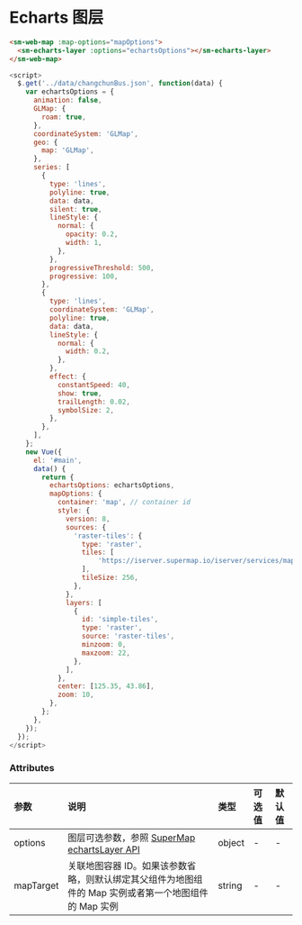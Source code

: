 # Echarts 图层

<sm-iframe src="https://iclient.supermap.io/examples/component/components_echarts_vue.html"></sm-iframe>

```html
<sm-web-map :map-options="mapOptions">
  <sm-echarts-layer :options="echartsOptions"></sm-echarts-layer>
</sm-web-map>
```

```js
<script>
  $.get('../data/changchunBus.json', function(data) {
    var echartsOptions = {
      animation: false,
      GLMap: {
        roam: true,
      },
      coordinateSystem: 'GLMap',
      geo: {
        map: 'GLMap',
      },
      series: [
        {
          type: 'lines',
          polyline: true,
          data: data,
          silent: true,
          lineStyle: {
            normal: {
              opacity: 0.2,
              width: 1,
            },
          },
          progressiveThreshold: 500,
          progressive: 100,
        },
        {
          type: 'lines',
          coordinateSystem: 'GLMap',
          polyline: true,
          data: data,
          lineStyle: {
            normal: {
              width: 0.2,
            },
          },
          effect: {
            constantSpeed: 40,
            show: true,
            trailLength: 0.02,
            symbolSize: 2,
          },
        },
      ],
    };
    new Vue({
      el: '#main',
      data() {
        return {
          echartsOptions: echartsOptions,
          mapOptions: {
            container: 'map', // container id
            style: {
              version: 8,
              sources: {
                'raster-tiles': {
                  type: 'raster',
                  tiles: [
                      'https://iserver.supermap.io/iserver/services/map-china400/rest/maps/ChinaDark/zxyTileImage.png?z={z}&x={x}&y={y}',
                  ],
                  tileSize: 256,
                },
              },
              layers: [
                {
                  id: 'simple-tiles',
                  type: 'raster',
                  source: 'raster-tiles',
                  minzoom: 0,
                  maxzoom: 22,
                },
              ],
            },
            center: [125.35, 43.86],
            zoom: 10,
          },
        };
      },
    });
  });
</script>
```

### Attributes

| 参数    | 说明                                                                                     | 类型   | 可选值 | 默认值 |
| :------ | :--------------------------------------------------------------------------------------- | :----- | :----- | :----- |
| options | 图层可选参数，参照 [SuperMap echartsLayer API](https://github.com/SuperMap/echartsLayer) | object | -      | -      |
| mapTarget   | 关联地图容器 ID。如果该参数省略，则默认绑定其父组件为地图组件的 Map 实例或者第一个地图组件的 Map 实例 | string                                                                     | -      | -      |
